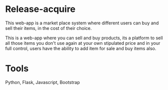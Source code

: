 # Release-acquire

This web-app is a market place system where different users can buy and sell their items, in the cost of their choice.

This is a web-app where you can sell and buy products, its a platform to sell all those items you don't use again at your own stipulated price and in your full control, users have the ability to add item for sale and buy items also.

# Tools

Python, Flask, Javascript, Bootstrap
